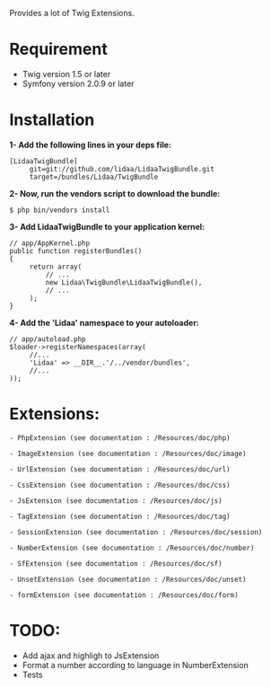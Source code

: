 Provides a lot of Twig Extensions.

Requirement
============

- Twig version 1.5 or later
- Symfony version 2.0.9 or later

Installation
============

**1- Add the following lines in your deps file:**

	[LidaaTwigBundle]
		 git=git://github.com/lidaa/LidaaTwigBundle.git
		 target=/bundles/Lidaa/TwigBundle


**2- Now, run the vendors script to download the bundle:**

	$ php bin/vendors install

**3- Add LidaaTwigBundle to your application kernel:**

	// app/AppKernel.php
	public function registerBundles()
	{
		 return array(
		     // ...
		     new Lidaa\TwigBundle\LidaaTwigBundle(),
		     // ...
		 );
	}

**4- Add the 'Lidaa' namespace to your autoloader:**

	// app/autoload.php
	$loader->registerNamespaces(array(
		 //...
		 'Lidaa' => __DIR__.'/../vendor/bundles',
		 //...
	));

Extensions:
============

	- PhpExtension (see documentation : /Resources/doc/php)

	- ImageExtension (see documentation : /Resources/doc/image)

	- UrlExtension (see documentation : /Resources/doc/url)

	- CssExtension (see documentation : /Resources/doc/css)

	- JsExtension (see documentation : /Resources/doc/js)

	- TagExtension (see documentation : /Resources/doc/tag)

	- SessionExtension (see documentation : /Resources/doc/session)

	- NumberExtension (see documentation : /Resources/doc/number)

	- SfExtension (see documentation : /Resources/doc/sf)

	- UnsetExtension (see documentation : /Resources/doc/unset) 

	- formExtension (see documentation : /Resources/doc/form)

TODO:
============
- Add ajax and highligh to JsExtension
- Format a number according to language in NumberExtension
- Tests







